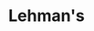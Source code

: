 ---
title: Lehman's
url: 'https://www.lehmans.com/'
categories:
  - a68b7a57-c0a5-4b27-81d2-93a19f2787a1
tags:
  - housewares
description: >-
  One-stop shop for non-electric, homesteading, survival, handmade, Amish made,
  plastic free, durable, quality goods.  If you envision switching to live a
  simpler life, this place has all the tools you need to do so.
image: null
blueprint: action

---